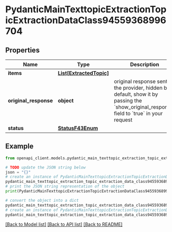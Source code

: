 # PydanticMainTexttopicExtractionTopicExtractionDataClass94559368996704


## Properties

Name | Type | Description | Notes
------------ | ------------- | ------------- | -------------
**items** | [**List[ExtractedTopic]**](ExtractedTopic.md) |  | [optional] 
**original_response** | **object** | original response sent by the provider, hidden by default, show it by passing the &#x60;show_original_response&#x60; field to &#x60;true&#x60; in your request | [optional] 
**status** | [**StatusF43Enum**](StatusF43Enum.md) |  | 

## Example

```python
from openapi_client.models.pydantic_main_texttopic_extraction_topic_extraction_data_class94559368996704 import PydanticMainTexttopicExtractionTopicExtractionDataClass94559368996704

# TODO update the JSON string below
json = "{}"
# create an instance of PydanticMainTexttopicExtractionTopicExtractionDataClass94559368996704 from a JSON string
pydantic_main_texttopic_extraction_topic_extraction_data_class94559368996704_instance = PydanticMainTexttopicExtractionTopicExtractionDataClass94559368996704.from_json(json)
# print the JSON string representation of the object
print(PydanticMainTexttopicExtractionTopicExtractionDataClass94559368996704.to_json())

# convert the object into a dict
pydantic_main_texttopic_extraction_topic_extraction_data_class94559368996704_dict = pydantic_main_texttopic_extraction_topic_extraction_data_class94559368996704_instance.to_dict()
# create an instance of PydanticMainTexttopicExtractionTopicExtractionDataClass94559368996704 from a dict
pydantic_main_texttopic_extraction_topic_extraction_data_class94559368996704_form_dict = pydantic_main_texttopic_extraction_topic_extraction_data_class94559368996704.from_dict(pydantic_main_texttopic_extraction_topic_extraction_data_class94559368996704_dict)
```
[[Back to Model list]](../README.md#documentation-for-models) [[Back to API list]](../README.md#documentation-for-api-endpoints) [[Back to README]](../README.md)


